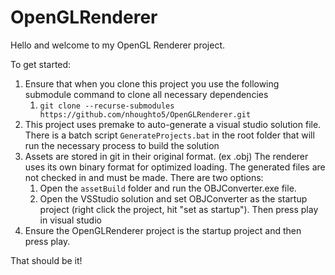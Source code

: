 # OpenGLRenderer

Hello and welcome to my OpenGL Renderer project.

To get started:

  1. Ensure that when you clone this project you use the following submodule command to clone all necessary dependencies
      1. `git clone --recurse-submodules https://github.com/nhoughto5/OpenGLRenderer.git`
  2. This project uses premake to auto-generate a visual studio solution file. There is a batch script `GenerateProjects.bat` in the root folder that will run the necessary process to build the solution
  3. Assets are stored in git in their original format. (ex .obj) The renderer uses its own binary format for optimized loading. The generated files are not checked in and must be made. There are two options:
     1. Open the `assetBuild` folder and run the OBJConverter.exe file.
     2. Open the VSStudio solution and set OBJConverter as the startup project (right click the project, hit "set as startup"). Then press play in visual studio
  4. Ensure the OpenGLRenderer project is the startup project and then press play. 
  
That should be it!
